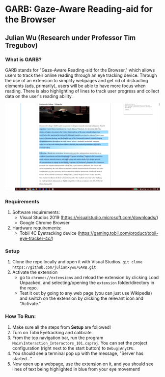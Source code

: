 # GARB: Gaze-Aware Reading-aid for the Browser
## Julian Wu (Research under Professor Tim Tregubov)

### What is GARB?
GARB stands for "Gaze-Aware Reading-aid for the Browser," which allows users to track their online reading through an eye tracking device.
Through the use of an extension to simplify webpages and get rid of distracting elements (ads, primarily), users will be able to have more focus when reading.
There is also highlighting of lines to track user progress and collect data on the user's reading ability.

![GARB Demo](OtherFiles/GarbDemo.gif)

### Requirements
1. Software requirements:
    * Visual Studios 2019 (https://visualstudio.microsoft.com/downloads/)
    * Google Chrome Browser
2. Hardware requirements:
    * Tobii 4C Eyetracking device (https://gaming.tobii.com/product/tobii-eye-tracker-4c/)

### Setup
1. Clone the repo locally and open it with Visual Studios.
`git clone https://github.com/julianxywu/GARB.git`
2. Activate the extension
    * go to `chrome://extensions` and reload the extension by clicking Load Unpacked, and selecting/opening the `extension` folder/directory in the repo.
    * Test it out by going to any web page (you can just use Wikipedia) and switch on the extension by clicking the relevant icon and "Activate."

### How To Run:
1. Make sure all the steps from __Setup__ are followed!
2. Turn on Tobii Eyetracking and calibrate. 
3. From the top navigation bar, run the program `Main\Interaction_Interactors_101.csproj`. You can set the project configuration (right next to the start button) to `Debug|AnyCPU`.
4. You should see a terminal pop up with the message, "Server has started..."
5. Now open up a webpage, use the extension on it, and you should see lines of text being highlighted in blue from your eye movement!
